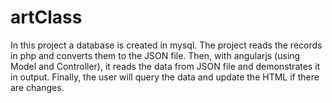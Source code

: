 # artClass
In this project a database is created in mysql. The project reads the records in php and converts them to the JSON file. Then, with angularjs (using Model and Controller), it reads the data from JSON file and demonstrates it in output. Finally, the user will query the data and update the HTML if there are changes.
